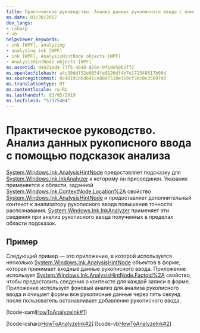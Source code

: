 ```yaml
---
title: Практическое руководство. Анализ данных рукописного ввода с помощью подсказок анализа
ms.date: 03/30/2017
dev_langs:
- csharp
- vb
helpviewer_keywords:
- ink [WPF], analyzing
- analyzing ink [WPF]
- ink [WPF], AnalysisHintNode objects [WPF]
- AnalysisHintNode objects [WPF]
ms.assetid: d4421ed4-77f5-4640-829e-9f1de50b2ff2
ms.openlocfilehash: a4c38ddf52e9054fe9126df4b7e172548617b90d
ms.sourcegitcommit: 0c48191d6d641ce88d7510e319cf38c0e35697d0
ms.translationtype: MT
ms.contentlocale: ru-RU
ms.lasthandoff: 03/05/2019
ms.locfileid: "57375484"
---
```

# <a name="how-to-analyze-ink-with-analysis-hints"></a>Практическое руководство. Анализ данных рукописного ввода с помощью подсказок анализа
[System.Windows.Ink.AnalysisHintNode](https://docs.microsoft.com/previous-versions/dotnet/netframework-3.5/ms610344(v=vs.90)) предоставляет подсказку для [System.Windows.Ink.InkAnalyzer](https://docs.microsoft.com/previous-versions/dotnet/netframework-3.5/ms616754(v=vs.90)) к которому он присоединен.  Указание применяется к области, заданной [System.Windows.Ink.ContextNode.Location%2A](https://docs.microsoft.com/previous-versions/dotnet/netframework-3.5/ms594508(v=vs.90)) свойство [System.Windows.Ink.AnalysisHintNode](https://docs.microsoft.com/previous-versions/dotnet/netframework-3.5/ms610344(v=vs.90)) и предоставляет дополнительный контекст к анализатору рукописного ввода повышения точности распознавания. [System.Windows.Ink.InkAnalyzer](https://docs.microsoft.com/previous-versions/dotnet/netframework-3.5/ms616754(v=vs.90)) применяет эти сведения при анализ рукописного ввода полученных в пределах области подсказок.  
  
## <a name="example"></a>Пример  
 Следующий пример — это приложение, в которой используется несколько [System.Windows.Ink.AnalysisHintNode](https://docs.microsoft.com/previous-versions/dotnet/netframework-3.5/ms610344(v=vs.90)) объектов в форме, которая принимает входные данные рукописного ввода. Приложение использует [System.Windows.Ink.AnalysisHintNode.Factoid%2A](https://docs.microsoft.com/previous-versions/dotnet/netframework-3.5/ms594341(v=vs.90)) свойство, чтобы предоставить сведения о контексте для каждой записи в форме.  Приложение использует фоновый анализ для анализа рукописного ввода и очищает формы все рукописные данные через пять секунд после пользователь останавливает добавление рукописного ввода.  
  
 [!code-xaml[HowToAnalyzeInk#1](~/samples/snippets/csharp/VS_Snippets_Wpf/HowToAnalyzeInk/CSharp/FormAnalyzer.xaml#1)]  
  
 [!code-csharp[HowToAnalyzeInk#2](~/samples/snippets/csharp/VS_Snippets_Wpf/HowToAnalyzeInk/CSharp/FormAnalyzer.xaml.cs#2)]
 [!code-vb[HowToAnalyzeInk#2](~/samples/snippets/visualbasic/VS_Snippets_Wpf/HowToAnalyzeInk/VisualBasic/FormAnalyzer.xaml.vb#2)]
